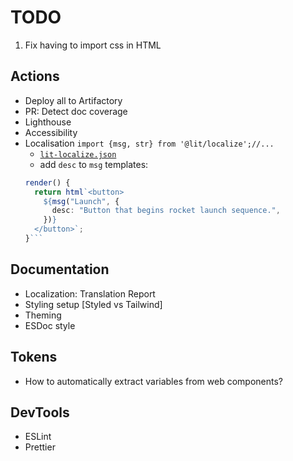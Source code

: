 # TODO

1. Fix having to import css in HTML

## Actions

- Deploy all to Artifactory
- PR: Detect doc coverage
- Lighthouse
- Accessibility
- Localisation
  `import {msg, str} from '@lit/localize';//...`
  - [`lit-localize.json`](https://lit.dev/docs/v3/localization/overview/#config-file)
  - add `desc` to `msg` templates:
  ````ts
  render() {
    return html`<button>
      ${msg("Launch", {
        desc: "Button that begins rocket launch sequence.",
      })}
    </button>`;
  }```
  ````

## Documentation

- Localization: Translation Report
- Styling setup [Styled vs Tailwind]
- Theming
- ESDoc style

## Tokens

- How to automatically extract variables from web components?

## DevTools

- ESLint
- Prettier

